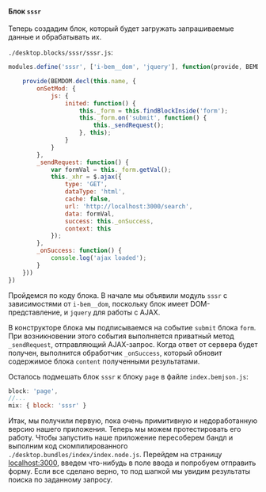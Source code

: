 #### Блок `sssr`

Теперь создадим блок, который будет загружать запрашиваемые данные и обрабатывать их.

`./desktop.blocks/sssr/sssr.js`:

```js
modules.define('sssr', ['i-bem__dom', 'jquery'], function(provide, BEMDOM, $) {

    provide(BEMDOM.decl(this.name, {
        onSetMod: {
            js: {
                inited: function() {
                    this._form = this.findBlockInside('form');
                    this._form.on('submit', function() {
                        this._sendRequest();
                    }, this);
                }
            }
        },
        _sendRequest: function() {
            var formVal = this._form.getVal();
            this._xhr = $.ajax({
                type: 'GET',
                dataType: 'html',
                cache: false,
                url: 'http://localhost:3000/search',
                data: formVal,
                success: this._onSuccess,
                context: this
            });
        },
        _onSuccess: function() {
            console.log('ajax loaded');
        }
    }))
})
```

Пройдемся по коду блока. В начале мы объявили модуль `sssr` с зависимостями от `i-bem__dom`, поскольку блок имеет DOM-представление, и `jquery` для работы с AJAX.

В конструкторе блока мы подписываемся на событие `submit` блока `form`. При возникновении этого события выполняется приватный метод `_sendRequest`, отправляющий AJAX-запрос. Когда ответ от сервера будет получен, выполнится обработчик `_onSuccess`, который обновит содержимое блока `content` полученными результатами.

Осталось подмешать блок `sssr` к блоку `page` в файле `index.bemjson.js`:

```js
block: 'page',
//...
mix: { block: 'sssr' }

```

Итак, мы получили первую, пока очень примитивную и недоработанную версию нашего приложения.
    Теперь мы можем протестировать его работу. Чтобы запустить наше приложение пересоберем бандл и выполним код скомпилированного `./desktop.bundles/index/index.node.js`. Перейдем на страницу [localhost:3000](http://localhost:3000/), введем что-нибудь в поле ввода и попробуем отправить форму. Если все сделано верно, то под шапкой мы увидим результаты поиска по заданному запросу.  

